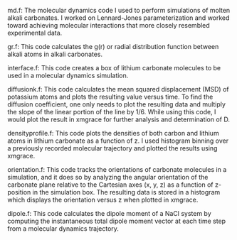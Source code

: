md.f:  The molecular dynamics code I used to perform simulations of molten alkali carbonates. I worked on Lennard-Jones parameterization and worked toward achieving molecular interactions that more closely resembled experimental data.

gr.f: This code calculates the g(r) or radial distribution function between alkali atoms in alkali carbonates.

interface.f: This code creates a box of lithium carbonate molecules to be used in a molecular dynamics simulation.

diffusionk.f: This code calculates the mean squared displacement (MSD) of potassium atoms and plots the resulting value versus time. To find the diffusion coefficient, one only needs to plot the resulting data and multiply the slope of the linear portion of the line by 1/6. While using this code, I would plot the result in xmgrace for further analysis and determination of D.

densityprofile.f: This code plots the densities of both carbon and lithium atoms in lithium carbonate as a function of z. I used histogram binning over a previously recorded molecular trajectory and plotted the results using xmgrace. 

orientation.f: This code tracks the orientations of carbonate molecules in a simulation, and it does so by analyzing the angular orientation of the carbonate plane relative to the Cartesian axes (x, y, z) as a function of z-position in the simulation box. The resulting data is stored in a histogram which displays the orientation versus z when plotted in xmgrace.

dipole.f: This code calculates the dipole moment of a NaCl system by computing the instantaneous total dipole moment vector at each time step from a molecular dynamics trajectory.
